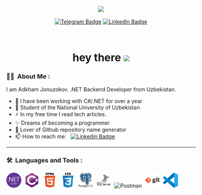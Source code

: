 <p align="center"><img src="https://media.giphy.com/media/M9gbBd9nbDrOTu1Mqx/giphy.gif" width="100"/></p>
<p align="center">
<a href="https://t.me/the_Antithesis"><img src="https://img.shields.io/badge/Telegram-blue?logo=Telegram&logoColor=white&style=for-the-badge" alt="Telegram Badge"></a>
<a href="https://www.linkedin.com/in/adkham-jonuzokov-40a671254">    <img src="https://img.shields.io/badge/LinkedIn-blue?style=for-the-badge&logo=linkedin&logoColor=white" alt="LinkedIn Badge"/></a>
</p>
<p align="center"><img src="https://komarev.com/ghpvc/?username=dotnewt&style=flat-square&color=blue" alt=""/></p>
<h1 align="center">
  hey there
  <img src="https://media.giphy.com/media/hvRJCLFzcasrR4ia7z/giphy.gif" width="30px"/>
</h1>

### :man_technologist: &nbsp;About Me :
I am Adkham Jonuzokov. .NET Backend Developer from Uzbekistan.
- 🔭 I have been working with C#/.NET for over a year
- 🌱 Student of the National University of Uzbekistan
- ⚡ In my free time I read tech articles.
- ✨ Dreams of becoming a programmer
- 🎲 Lover of Github repository name generator
- 📫 How to reach me: &nbsp; [![Linkedin Badge](https://img.shields.io/badge/Telegram-blue?style=flat&logo=Telegram&logoColor=white)](https://t.me/the_Antithesis)

---

### 🛠 &nbsp;Languages and Tools :

<p>
<img src="https://github.com/devicons/devicon/blob/master/icons/dotnetcore/dotnetcore-original.svg" title="dot-net" alt="dot-net" width="40" height="40"/>&nbsp;
<img src="https://github.com/devicons/devicon/blob/master/icons/csharp/csharp-original.svg" title="csharp" alt="Recsharpact" width="40" height="40"/>&nbsp;
<img src="https://github.com/devicons/devicon/blob/master/icons/html5/html5-original-wordmark.svg" title="html5" alt="html5" width="40" height="40"/>&nbsp;
<img src="https://github.com/devicons/devicon/blob/master/icons/css3/css3-original-wordmark.svg" title="css3" alt="css3" width="40" height="40"/>&nbsp;
<img src="https://github.com/devicons/devicon/blob/master/icons/postgresql/postgresql-original-wordmark.svg" title="PostgreSQL"  alt="PostgreSQL" width="40" height="40"/>&nbsp;
<img src="https://github.com/devicons/devicon/blob/master/icons/microsoftsqlserver/microsoftsqlserver-plain-wordmark.svg" title="MSSQL" alt="MSSQL" width="40" height="40"/>&nbsp;
<img src="https://www.vectorlogo.zone/logos/getpostman/getpostman-icon.svg" title="Postman"  alt="Postman" width="40" height="40"/>&nbsp;
<img src="https://github.com/devicons/devicon/blob/master/icons/git/git-original-wordmark.svg" title="Git" **alt="Git" width="40" height="40"/>&nbsp;
<img src="https://github.com/devicons/devicon/blob/master/icons/vscode/vscode-original.svg" title="VSCODE" alt="VSCODE" width="40" height="40"/>&nbsp;
